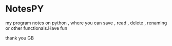 # NotesPY
my program notes on python , where you can save , read , delete , renaming or other functionals.Have fun

































thank you GB
